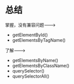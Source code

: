 # 总结

掌握，没有兼容问题--->

- getElementById()
- getElementsByTagName()

了解--->

- getElementsByName()
- getElementsByClassName()
- querySelector()
- querySelectorAll()
